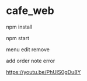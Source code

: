 # cafe_web
npm install

npm start


menu edit remove


add order note error


https://youtu.be/PhUIS0gDu8Y